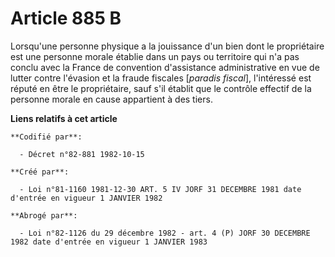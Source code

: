 # Article 885 B

Lorsqu'une personne physique a la jouissance d'un bien dont le propriétaire est une personne morale établie dans un pays ou
territoire qui n'a pas conclu avec la France de convention d'assistance administrative en vue de lutter contre l'évasion et
la fraude fiscales [*paradis fiscal*], l'intéressé est réputé en être le propriétaire, sauf s'il établit que le contrôle
effectif de la personne morale en cause appartient à des tiers.

**Liens relatifs à cet article**

	**Codifié par**:

	  - Décret n°82-881 1982-10-15

	**Créé par**:

	  - Loi n°81-1160 1981-12-30 ART. 5 IV JORF 31 DECEMBRE 1981 date d'entrée en vigueur 1 JANVIER 1982

	**Abrogé par**:

	  - Loi n°82-1126 du 29 décembre 1982 - art. 4 (P) JORF 30 DECEMBRE 1982 date d'entrée en vigueur 1 JANVIER 1983
